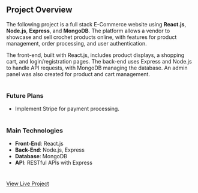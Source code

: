 ## Project Overview

The following project is a full stack E-Commerce website using **React.js**, **Node.js**, **Express**, and **MongoDB**. The platform allows a vendor to showcase and sell crochet products online, with features for product management, order processing, and user authentication.

The front-end, built with React.js, includes product displays, a shopping cart, and login/registration pages. The back-end uses Express and Node.js to handle API requests, with MongoDB managing the database. An admin panel was also created for product and cart management.
#
### Future Plans
- Implement Stripe for payment processing.
#
### Main Technologies
- **Front-End**: React.js
- **Back-End**: Node.js, Express
- **Database**: MongoDB
- **API**: RESTful APIs with Express
#

[View Live Project](https://e-commerce-project-frontend-ehmd.onrender.com)

